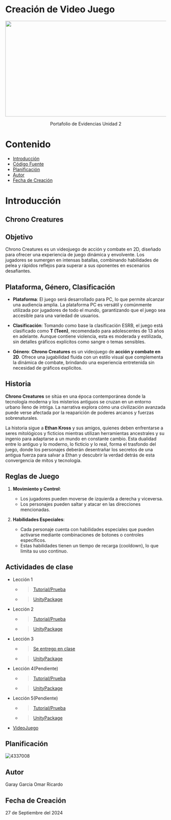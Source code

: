 # Creación de Video Juego
<p align="center">
    <img src="https://www.hd-tecnologia.com/imagenes/articulos/2024/02/La-industria-de-los-videojuegos-enfrenta-su-mayor-desaceleracion-en-tres-decadas.jpg" alt="Logo" width=1200 height=300>

  <p align="center">
    Portafolio de Evidencias Unidad 2
    <br>
  </p>
</p>


# Contenido

- [Introducción](#introducción)
- [Código Fuente](#código-fuente)
- [Planificación](#planificación)
- [Autor](#autor)
- [Fecha de Creación](#fecha-de-creación)


# Introducción

## Chrono Creatures

## Objetivo
Chrono Creatures es un videojuego de acción y combate en 2D, diseñado para ofrecer una experiencia de juego dinámica y envolvente. Los jugadores se sumergen en intensas batallas, combinando habilidades de pelea y rápidos reflejos para superar a sus oponentes en escenarios desafiantes.

## Plataforma, Género, Clasificación

- **Plataforma**: El juego será desarrollado para PC, lo que permite alcanzar una audiencia amplia. La plataforma PC es versátil y comúnmente utilizada por jugadores de todo el mundo, garantizando que el juego sea accesible para una variedad de usuarios.

- **Clasificación**: Tomando como base la clasificación ESRB, el juego está clasificado como **T (Teen)**, recomendado para adolescentes de 13 años en adelante. Aunque contiene violencia, esta es moderada y estilizada, sin detalles gráficos explícitos como sangre o temas sensibles.

- **Género**: **Chrono Creatures** es un videojuego de **acción y combate en 2D**. Ofrece una jugabilidad fluida con un estilo visual que complementa la dinámica de combate, brindando una experiencia entretenida sin necesidad de gráficos explícitos.

## Historia
**Chrono Creatures** se sitúa en una época contemporánea donde la tecnología moderna y los misterios antiguos se cruzan en un entorno urbano lleno de intriga. La narrativa explora cómo una civilización avanzada puede verse afectada por la reaparición de poderes arcanos y fuerzas sobrenaturales.

La historia sigue a **Ethan Kross** y sus amigos, quienes deben enfrentarse a seres mitológicos y ficticios mientras utilizan herramientas ancestrales y su ingenio para adaptarse a un mundo en constante cambio. Esta dualidad entre lo antiguo y lo moderno, lo ficticio y lo real, forma el trasfondo del juego, donde los personajes deberán desentrañar los secretos de una antigua fuerza para salvar a Ethan y descubrir la verdad detrás de esta convergencia de mitos y tecnología.

## Reglas de Juego
1. **Movimiento y Control**:  
   - Los jugadores pueden moverse de izquierda a derecha y viceversa.
   - Los personajes pueden saltar y atacar en las direcciones mencionadas.
   
2. **Habilidades Especiales**:  
   - Cada personaje cuenta con habilidades especiales que pueden activarse mediante combinaciones de botones o controles específicos.
   - Estas habilidades tienen un tiempo de recarga (cooldown), lo que limita su uso continuo.



## Actividades de clase

* Lección 1
  * > [Tutorial/Prueba]()
  * > [UnityPackage](https://github.com/Ricardo7173/Creaci-nVidejuegos/blob/main/Prototipo%201.unitypackage)
* Lección 2
  * > [Tutorial/Prueba]()
  * > [UnityPackage](https://github.com/Ricardo7173/Creaci-nVidejuegos/blob/main/Prototipo%202.unitypackage)
* Lección 3
  * > [Se entrego en clase]()
  * > [UnityPackage](https://github.com/Ricardo7173/Creaci-nVidejuegos/blob/main/Prototipo%203.unitypackage)
* Lección 4(Pendiente)
  * > [Tutorial/Prueba]()
  * > [UnityPackage]()
* Lección 5(Pendiente)
  * > [Tutorial/Prueba]()
  * > [UnityPackage]()
* [VideoJuego](https://github.com/Ricardo7173/Chrono-Creatures)

## Planificación

![4337008](https://user-images.githubusercontent.com/8560750/195951617-083a7e4d-323d-47b5-8e5e-529ded31bc06.jpg)

## Autor
Garay Garcia Omar Ricardo

## Fecha de Creación
27 de Septiembre del 2024
